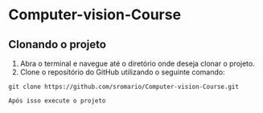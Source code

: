 ﻿#  Computer-vision-Course


## Clonando o projeto

1. Abra o terminal e navegue até o diretório onde deseja clonar o projeto.
2. Clone o repositório do GitHub utilizando o seguinte comando:


```
git clone https://github.com/sromario/Computer-vision-Course.git

Após isso execute o projeto
```
